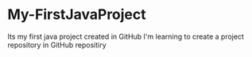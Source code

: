 # My-FirstJavaProject
Its my first java project created in GitHub
I'm learning to create a project repository in GitHub repositiry
